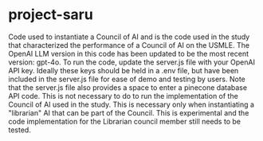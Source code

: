 # project-saru
Code used to instantiate a Council of AI and is the code used in the study that characterized the performance of a Council of AI on the USMLE.
The OpenAI LLM version in this code has been updated to be the most recent version: gpt-4o.
To run the code, update the server.js file with your OpenAI API key. Ideally these keys should be held in a .env file, but have been included in the server.js file for ease of demo and testing by users.
Note that the server.js file also provides a space to enter a pinecone database API code. This is not necessary to do to run the implementation of the Council of AI used in the study. This is necessary only when instantiating a "librarian" AI that can be part of the Council. This is experimental and the code implementation for the Librarian council member still needs to be tested.
